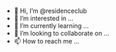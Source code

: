- 👋 Hi, I’m @residenceclub
- 👀 I’m interested in ...
- 🌱 I’m currently learning ...
- 💞️ I’m looking to collaborate on ...
- 📫 How to reach me ...

<!---
residenceclub/residenceclub is a ✨ special ✨ repository because its `README.md` (this file) appears on your GitHub profile.
You can click the Preview link to take a look at your changes.
--->
